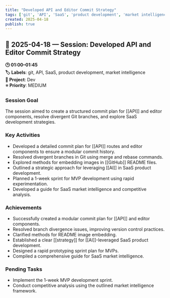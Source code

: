 ```yaml
---
title: "Developed API and Editor Commit Strategy"
tags: ['git', 'API', 'SaaS', 'product development', 'market intelligence']
created: 2025-04-18
publish: true
---
```


## 📅 2025-04-18 — Session: Developed API and Editor Commit Strategy

**🕒 01:00–01:45**  
**🏷️ Labels**: git, API, SaaS, product development, market intelligence  
**📂 Project**: Dev  
**⭐ Priority**: MEDIUM  


### Session Goal
The session aimed to create a structured commit plan for [[API]] and editor components, resolve divergent Git branches, and explore SaaS development strategies.

### Key Activities
- Developed a detailed commit plan for [[API]] routes and editor components to ensure a modular commit history.
- Resolved divergent branches in Git using merge and rebase commands.
- Explored methods for embedding images in [[GitHub]] README files.
- Outlined a strategic approach for leveraging [[AI]] in SaaS product development.
- Planned a 1-week sprint for MVP development using rapid experimentation.
- Developed a guide for SaaS market intelligence and competitive analysis.

### Achievements
- Successfully created a modular commit plan for [[API]] and editor components.
- Resolved branch divergence issues, improving version control practices.
- Clarified methods for README image embedding.
- Established a clear [[strategy]] for [[AI]]-leveraged SaaS product development.
- Designed a rapid prototyping sprint plan for MVPs.
- Compiled a comprehensive guide for SaaS market intelligence.

### Pending Tasks
- Implement the 1-week MVP development sprint.
- Conduct competitive analysis using the outlined market intelligence framework.
